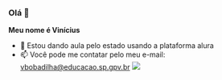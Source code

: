 ### Olá 👋

**Meu nome é Vinícius**

- 🔭 Estou dando aula pelo estado usando a plataforma alura
- 📫 Você pode me contatar pelo meu e-mail: vbobadilha@educacao.sp.gpv.br
![](https://www.deviantart.com/spaceartguy/art/Interstellar-Gargantua-disc-rotation-GIF-534386106)
